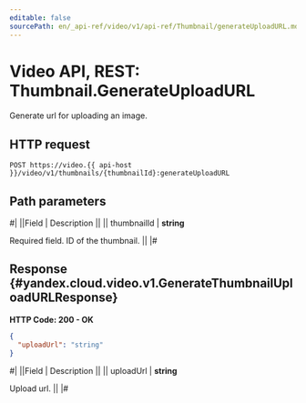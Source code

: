 ```yaml
---
editable: false
sourcePath: en/_api-ref/video/v1/api-ref/Thumbnail/generateUploadURL.md
---
```


# Video API, REST: Thumbnail.GenerateUploadURL

Generate url for uploading an image.

## HTTP request

```
POST https://video.{{ api-host }}/video/v1/thumbnails/{thumbnailId}:generateUploadURL
```

## Path parameters

#|
||Field | Description ||
|| thumbnailId | **string**

Required field. ID of the thumbnail. ||
|#

## Response {#yandex.cloud.video.v1.GenerateThumbnailUploadURLResponse}

**HTTP Code: 200 - OK**

```json
{
  "uploadUrl": "string"
}
```

#|
||Field | Description ||
|| uploadUrl | **string**

Upload url. ||
|#